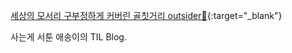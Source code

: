 [세상의 모서리 구부정하게 커버린 골칫거리 outsider🤪](https://www.youtube.com/watch?v=0-q1KafFCLU){:target="_blank"}


사는게 서툰 애송이의 TIL Blog.
